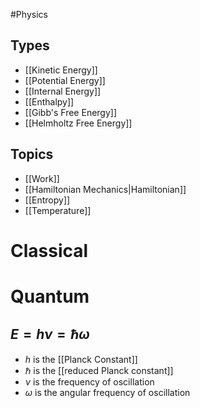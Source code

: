 #Physics
## Types
* [[Kinetic Energy]]
* [[Potential Energy]]
* [[Internal Energy]]
* [[Enthalpy]]
* [[Gibb's Free Energy]]
* [[Helmholtz Free Energy]]
## Topics
* [[Work]]
* [[Hamiltonian Mechanics|Hamiltonian]]
* [[Entropy]]
* [[Temperature]]
# Classical
# Quantum
## $\displaystyle E=h\nu=\hbar \omega$
* $\displaystyle h$ is the [[Planck Constant]]
* $\displaystyle \hbar$ is the [[reduced Planck constant]]
* $\displaystyle \nu$ is the frequency of oscillation
* $\displaystyle \omega$ is the angular frequency of oscillation